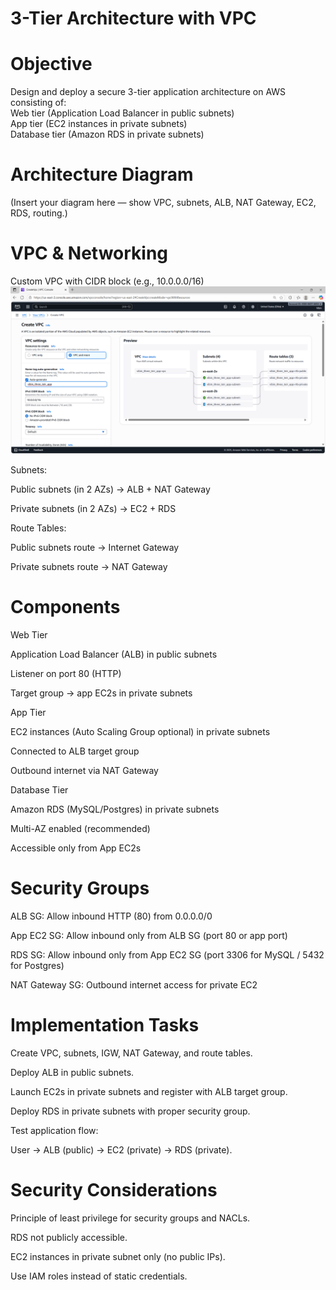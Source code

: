 # 3-Tier Architecture with VPC

# Objective

Design and deploy a secure 3-tier application architecture on AWS consisting of:  
Web tier (Application Load Balancer in public subnets)  
App tier (EC2 instances in private subnets)  
Database tier (Amazon RDS in private subnets)  

# Architecture Diagram

(Insert your diagram here — show VPC, subnets, ALB, NAT Gateway, EC2, RDS, routing.)

# VPC & Networking

Custom VPC with CIDR block (e.g., 10.0.0.0/16)
![1](https://github.com/vibincholayil/3-Tier-Architecture-with-VPC/blob/master/images/1.png?raw=true)

Subnets:

Public subnets (in 2 AZs) → ALB + NAT Gateway

Private subnets (in 2 AZs) → EC2 + RDS

Route Tables:

Public subnets route → Internet Gateway

Private subnets route → NAT Gateway

# Components
Web Tier

Application Load Balancer (ALB) in public subnets

Listener on port 80 (HTTP)

Target group → app EC2s in private subnets

App Tier

EC2 instances (Auto Scaling Group optional) in private subnets

Connected to ALB target group

Outbound internet via NAT Gateway

Database Tier

Amazon RDS (MySQL/Postgres) in private subnets

Multi-AZ enabled (recommended)

Accessible only from App EC2s

# Security Groups

ALB SG: Allow inbound HTTP (80) from 0.0.0.0/0

App EC2 SG: Allow inbound only from ALB SG (port 80 or app port)

RDS SG: Allow inbound only from App EC2 SG (port 3306 for MySQL / 5432 for Postgres)

NAT Gateway SG: Outbound internet access for private EC2

# Implementation Tasks

Create VPC, subnets, IGW, NAT Gateway, and route tables.

Deploy ALB in public subnets.

Launch EC2s in private subnets and register with ALB target group.

Deploy RDS in private subnets with proper security group.

Test application flow:

User → ALB (public) → EC2 (private) → RDS (private).

# Security Considerations

Principle of least privilege for security groups and NACLs.

RDS not publicly accessible.

EC2 instances in private subnet only (no public IPs).

Use IAM roles instead of static credentials.
